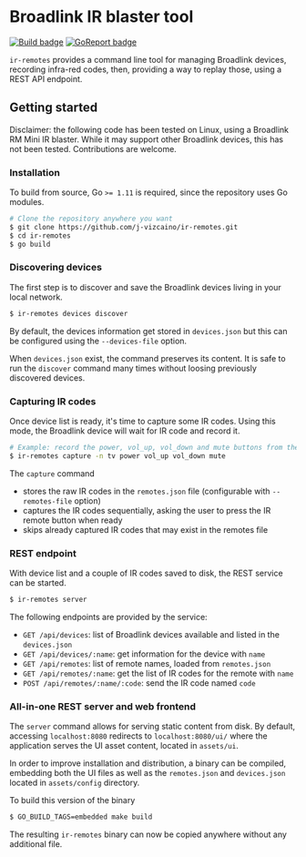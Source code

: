 # Broadlink IR blaster tool

[![Build badge]][Build] [![GoReport badge]][GoReport]

[Build badge]: https://travis-ci.org/j-vizcaino/ir-remotes.svg
[Build]: https://travis-ci.org/j-vizcaino/ir-remotes
[GoReport badge]: https://goreportcard.com/badge/github.com/j-vizcaino/ir-remotes
[GoReport]: https://goreportcard.com/report/github.com/j-vizcaino/ir-remotes


`ir-remotes` provides a command line tool for managing Broadlink devices, recording infra-red codes, then, providing a way to replay those, using a REST API endpoint.

## Getting started

Disclaimer: the following code has been tested on Linux, using a Broadlink RM Mini IR blaster. While it may support other Broadlink devices, this has not been tested. Contributions are welcome.

### Installation

To build from source, Go `>= 1.11` is required, since the repository uses Go modules.

```bash
# Clone the repository anywhere you want
$ git clone https://github.com/j-vizcaino/ir-remotes.git
$ cd ir-remotes
$ go build
```

### Discovering devices

The first step is to discover and save the Broadlink devices living in your local network.

```bash
$ ir-remotes devices discover
```

By default, the devices information get stored in `devices.json` but this can be configured using the `--devices-file` option.

When `devices.json` exist, the command preserves its content. It is safe to run the `discover` command many times without loosing previously discovered devices.

### Capturing IR codes

Once device list is ready, it's time to capture some IR codes. Using this mode, the Broadlink device will wait for IR code and record it.

```bash
# Example: record the power, vol_up, vol_down and mute buttons from the TV remote
$ ir-remotes capture -n tv power vol_up vol_down mute
```

The `capture` command

* stores the raw IR codes in the `remotes.json` file (configurable with `--remotes-file` option)
* captures the IR codes sequentially, asking the user to press the IR remote button when ready
* skips already captured IR codes that may exist in the remotes file

### REST endpoint

With device list and a couple of IR codes saved to disk, the REST service can be started.

```bash
$ ir-remotes server
```

The following endpoints are provided by the service:

* `GET /api/devices`: list of Broadlink devices available and listed in the `devices.json`
* `GET /api/devices/:name`: get information for the device with `name`
* `GET /api/remotes`: list of remote names, loaded from `remotes.json`
* `GET /api/remotes/:name`: get the list of IR codes for the remote with `name`
* `POST /api/remotes/:name/:code`: send the IR code named `code`

### All-in-one REST server and web frontend

The `server` command allows for serving static content from disk.
By default, accessing `localhost:8080` redirects to `localhost:8080/ui/` where the application serves the UI asset content, located in `assets/ui`.

In order to improve installation and distribution, a binary can be compiled, embedding both the UI files as well as the `remotes.json` and `devices.json` located in `assets/config` directory.

To build this version of the binary

```bash
$ GO_BUILD_TAGS=embedded make build
```

The resulting `ir-remotes` binary can now be copied anywhere without any additional file.

